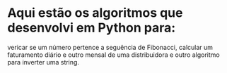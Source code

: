 # Aqui estão os algoritmos que desenvolvi em Python para: 
vericar se um número pertence a seguência de Fibonacci,
calcular um faturamento diário e outro mensal de uma distribuidora
e outro algoritmo para inverter uma string.
